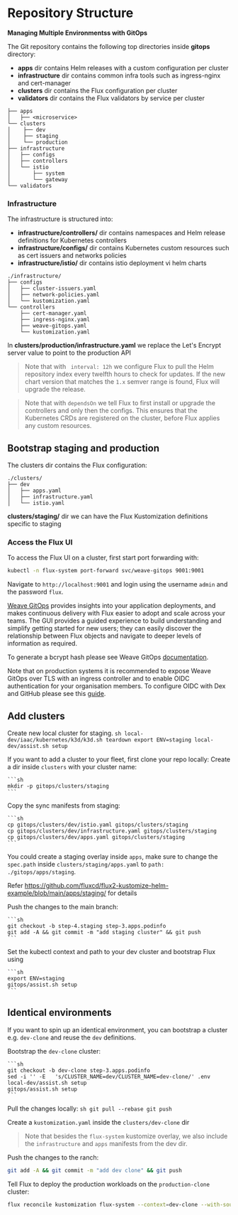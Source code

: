 # Repository Structure 

**Managing Multiple Environmentss with GitOps**

The Git repository contains the following top directories inside **gitops** directory:

- **apps** dir contains Helm releases with a custom configuration per cluster
- **infrastructure** dir contains common infra tools such as ingress-nginx and cert-manager
- **clusters** dir contains the Flux configuration per cluster
- **validators** dir contains the Flux validators by service per cluster

```
├── apps
│   ├── <microservice> 
└── clusters
│    ├── dev
│    ├── staging
│    └── production
├── infrastructure
│   ├── configs
│   ├── controllers
│   └── istio
│       ├── system
│       └── gateway
└── validators
```

### Infrastructure

The infrastructure is structured into:

- **infrastructure/controllers/** dir contains namespaces and Helm release definitions for Kubernetes controllers
- **infrastructure/configs/** dir contains Kubernetes custom resources such as cert issuers and networks policies
- **infrastructure/istio/** dir contains istio deployment vi helm charts

```
./infrastructure/
├── configs
│   ├── cluster-issuers.yaml
│   ├── network-policies.yaml
│   └── kustomization.yaml
└── controllers
    ├── cert-manager.yaml
    ├── ingress-nginx.yaml
    ├── weave-gitops.yaml
    └── kustomization.yaml
```

In **clusters/production/infrastructure.yaml** we replace the Let's Encrypt server value to point to the production API

> Note that with ` interval: 12h` we configure Flux to pull the Helm repository index every twelfth hours to check for updates. If the new chart version that matches the `1.x` semver range is found, Flux will upgrade the release.

> Note that with `dependsOn` we tell Flux to first install or upgrade the controllers and only then the configs.
This ensures that the Kubernetes CRDs are registered on the cluster, before Flux applies any custom resources.

## Bootstrap staging and production

The clusters dir contains the Flux configuration:

```
./clusters/
├── dev
│   ├── apps.yaml
│   ├── infrastructure.yaml
│   └── istio.yaml
```

**clusters/staging/** dir we can have the Flux Kustomization definitions specific to staging 


### Access the Flux UI

To access the Flux UI on a cluster, first start port forwarding with:

```sh
kubectl -n flux-system port-forward svc/weave-gitops 9001:9001
```

Navigate to `http://localhost:9001` and login using the username `admin` and the password `flux`.

[Weave GitOps](https://docs.gitops.weave.works/) provides insights into your application deployments,
and makes continuous delivery with Flux easier to adopt and scale across your teams.
The GUI provides a guided experience to build understanding and simplify getting started for new users;
they can easily discover the relationship between Flux objects and navigate to deeper levels of information as required.

To generate a bcrypt hash please see Weave GitOps
[documentation](https://docs.gitops.weave.works/docs/configuration/securing-access-to-the-dashboard/#login-via-a-cluster-user-account). 

Note that on production systems it is recommended to expose Weave GitOps over TLS with an ingress controller and
to enable OIDC authentication for your organisation members.
To configure OIDC with Dex and GitHub please see this [guide](https://docs.gitops.weave.works/docs/guides/setting-up-dex/).

## Add clusters

Create new local cluster for staging.
    ```sh
    local-dev/iaac/kubernetes/k3d/k3d.sh teardown
    export ENV=staging
    local-dev/assist.sh setup
    ```

If you want to add a cluster to your fleet, first clone your repo locally:
Create a dir inside `clusters` with your cluster name:

    ```sh
    mkdir -p gitops/clusters/staging
    ```

Copy the sync manifests from staging:

    ```sh
    cp gitops/clusters/dev/istio.yaml gitops/clusters/staging
    cp gitops/clusters/dev/infrastructure.yaml gitops/clusters/staging
    cp gitops/clusters/dev/apps.yaml gitops/clusters/staging
    ```

You could create a staging overlay inside `apps`, make sure
to change the `spec.path` inside `clusters/staging/apps.yaml` to `path: ./gitops/apps/staging`. 

Refer https://github.com/fluxcd/flux2-kustomize-helm-example/blob/main/apps/staging/ for details 

Push the changes to the main branch:

    ```sh
    git checkout -b step-4.staging step-3.apps.podinfo
    git add -A && git commit -m "add staging cluster" && git push
    ```

Set the kubectl context and path to your dev cluster and bootstrap Flux using 

    ```sh
    export ENV=staging
    gitops/assist.sh setup
    ```

## Identical environments

If you want to spin up an identical environment, you can bootstrap a cluster
e.g. `dev-clone` and reuse the `dev` definitions.

Bootstrap the `dev-clone` cluster:

    ```sh
    git checkout -b dev-clone step-3.apps.podinfo
    sed -i '' -E   's/CLUSTER_NAME=dev/CLUSTER_NAME=dev-clone/' .env
    local-dev/assist.sh setup
    gitops/assist.sh setup
    ```

Pull the changes locally:
    ```sh
    git pull --rebase
    git push 
    ```

Create a `kustomization.yaml` inside the `clusters/dev-clone` dir

> Note that besides the `flux-system` kustomize overlay, we also include
the `infrastructure` and `apps` manifests from the dev dir.

Push the changes to the ranch:

```sh
git add -A && git commit -m "add dev clone" && git push
```

Tell Flux to deploy the production workloads on the `production-clone` cluster:

```sh
flux reconcile kustomization flux-system --context=dev-clone --with-source 
```


